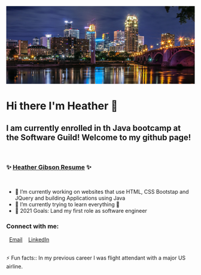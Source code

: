 <img src="./img/minneapolis.jpg"  >

# Hi there I'm Heather 👋


## I am currently enrolled in th Java bootcamp at the Software Guild! Welcome to my github page! 

<br>

### ✨  [Heather Gibson Resume](./img/RESUME_B-1.jpg) ✨

<br>

- 🔭 I’m currently working on websites that use HTML, CSS Bootstap and JQuery and building Applications using Java
- 🌱 I’m currently trying to learn everything   🤣
- 🥅 2021 Goals: Land my first role as software engineer

###  Connect with me:

&nbsp;
[Email](mailto:hgibson@gmail.com?subject=[GitHub]%20Source%20Han%20Sans) &nbsp;&nbsp; [LinkedIn](https://www.linkedin.com/in/heather-gibson-4089721b9/)

<br>
⚡ Fun facts:: In my previous career I was flight attendant with a major US airline.


